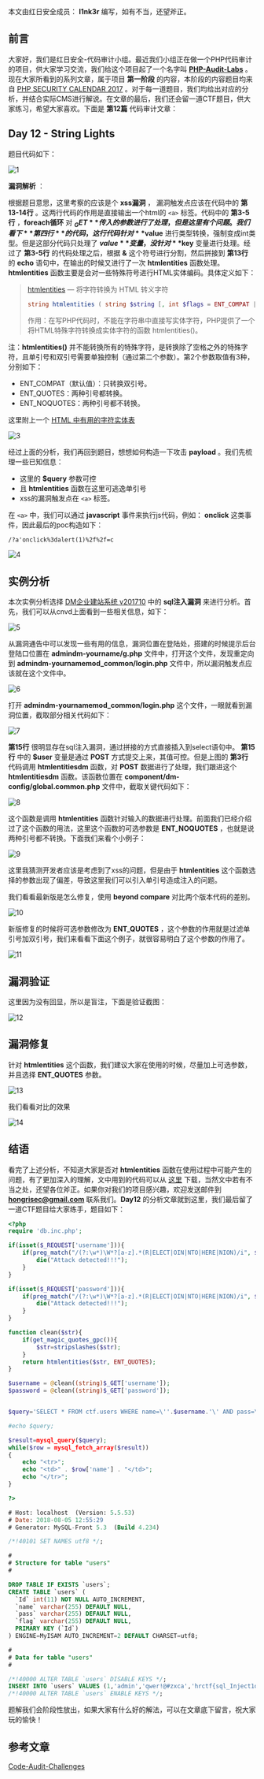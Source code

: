 本文由红日安全成员： **l1nk3r** 编写，如有不当，还望斧正。

## 前言

大家好，我们是红日安全-代码审计小组。最近我们小组正在做一个PHP代码审计的项目，供大家学习交流，我们给这个项目起了一个名字叫 [**PHP-Audit-Labs**](https://github.com/hongriSec/PHP-Audit-Labs) 。现在大家所看到的系列文章，属于项目 **第一阶段** 的内容，本阶段的内容题目均来自 [PHP SECURITY CALENDAR 2017](https://www.ripstech.com/php-security-calendar-2017/) 。对于每一道题目，我们均给出对应的分析，并结合实际CMS进行解说。在文章的最后，我们还会留一道CTF题目，供大家练习，希望大家喜欢。下面是 **第12篇** 代码审计文章：

## Day 12 - String Lights

题目代码如下：

![1](1.png)

**漏洞解析** ：

根据题目意思，这里考察的应该是个 **xss漏洞** ， 漏洞触发点应该在代码中的 **第13-14行** 。这两行代码的作用是直接输出一个html的 `<a>` 标签。代码中的 **第3-5行** ，**foreach循环** 对 **$_GET** 传入的参数进行了处理，但是这里有个问题。我们看下 **第四行** 的代码，这行代码针对 **$value** 进行类型转换，强制变成int类型。但是这部分代码只处理了 **$value** 变量，没针对 **$key** 变量进行处理。经过了 **第3-5行** 的代码处理之后，根据 **&** 这个符号进行分割，然后拼接到 **第13行** 的 **echo** 语句中，在输出的时候又进行了一次 **htmlentities** 函数处理。 **htmlentities** 函数主要是会对一些特殊符号进行HTML实体编码。具体定义如下：

> [htmlentities](http://php.net/manual/zh/function.htmlentities.php) — 将字符转换为 HTML 转义字符
>
> ```php
> string htmlentities ( string $string [, int $flags = ENT_COMPAT | ENT_HTML401 [, string $encoding = ini_get("default_charset") [, bool $double_encode = true ]]] )
> ```
>
> 作用：在写PHP代码时，不能在字符串中直接写实体字符，PHP提供了一个将HTML特殊字符转换成实体字符的函数 htmlentities()。

注：**htmlentities()** 并不能转换所有的特殊字符，是转换除了空格之外的特殊字符，且单引号和双引号需要单独控制（通过第二个参数）。第2个参数取值有3种，分别如下：

- ENT_COMPAT（默认值）：只转换双引号。
- ENT_QUOTES：两种引号都转换。
- ENT_NOQUOTES：两种引号都不转换。

这里附上一个 [HTML 中有用的字符实体表](http://www.w3school.com.cn/html/html_entities.asp) 

![3](3.png)

经过上面的分析，我们再回到题目，想想如何构造一下攻击 **payload** 。我们先梳理一些已知信息：

- 这里的 **$query** 参数可控
- 且 **htmlentities** 函数在这里可逃逸单引号
- xss的漏洞触发点在 `<a>` 标签。

在 `<a>` 中，我们可以通过 **javascript** 事件来执行js代码，例如： **onclick** 这类事件，因此最后的poc构造如下：

```
/?a'onclick%3dalert(1)%2f%2f=c
```

![4](4.png)

## 实例分析

本次实例分析选择 [DM企业建站系统 v201710](http://sqdownb.onlinedown.net/down/1510917608_44072_ym.rar) 中的 **sql注入漏洞** 来进行分析。首先，我们可以从cnvd上面看到一些相关信息，如下：

![5](5.png)

从漏洞通告中可以发现一些有用的信息，漏洞位置在登陆处，搭建的时候提示后台登陆口位置在 **admindm-yourname/g.php** 文件中，打开这个文件，发现重定向到 **admindm-yournamemod_common/login.php** 文件中，所以漏洞触发点应该就在这个文件中。

![6](6.png)

打开 **admindm-yournamemod_common/login.php** 这个文件，一眼就看到漏洞位置，截取部分相关代码如下：

![7](7.png)

 **第15行** 很明显存在sql注入漏洞，通过拼接的方式直接插入到select语句中。 **第15行** 中的 **$user** 变量是通过 **POST** 方式提交上来，其值可控。但是上图的 **第3行** 代码调用 **htmlentitiesdm** 函数，对 **POST** 数据进行了处理，我们跟进这个 **htmlentitiesdm** 函数。该函数位置在 **component/dm-config/global.common.php** 文件中，截取关键代码如下：

![8](8.png)

这个函数是调用 **htmlentities** 函数针对输入的数据进行处理。前面我们已经介绍过了这个函数的用法，这里这个函数的可选参数是 **ENT_NOQUOTES** ，也就是说两种引号都不转换。下面我们来看个小例子：

![9](9.png)

这里我猜测开发者应该是考虑到了xss的问题，但是由于 **htmlentities** 这个函数选择的参数出现了偏差，导致这里我们可以引入单引号造成注入的问题。

我们看看最新版是怎么修复，使用 **beyond compare** 对比两个版本代码的差别。

![10](10.png)

新版修复的时候将可选参数修改为 **ENT_QUOTES** ，这个参数的作用就是过滤单引号加双引号，我们来看看下面这个例子，就很容易明白了这个参数的作用了。

![11](11.png)

## 漏洞验证

这里因为没有回显，所以是盲注，下面是验证截图：

![12](12.png)

## 漏洞修复

针对 **htmlentities** 这个函数，我们建议大家在使用的时候，尽量加上可选参数，并且选择 **ENT_QUOTES** 参数。

![13](13.png)

我们看看对比的效果

![14](14.png)

## 结语

看完了上述分析，不知道大家是否对 **htmlentities** 函数在使用过程中可能产生的问题，有了更加深入的理解，文中用到的代码可以从 [这里](http://sqdownb.onlinedown.net/down/1510917608_44072_ym.rar) 下载，当然文中若有不当之处，还望各位斧正。如果你对我们的项目感兴趣，欢迎发送邮件到 **hongrisec@gmail.com** 联系我们。**Day12** 的分析文章就到这里，我们最后留了一道CTF题目给大家练手，题目如下：

```php
<?php
require 'db.inc.php';

if(isset($_REQUEST['username'])){
    if(preg_match("/(?:\w*)\W*?[a-z].*(R|ELECT|OIN|NTO|HERE|NION)/i", $_REQUEST['username'])){
        die("Attack detected!!!");
    }
}

if(isset($_REQUEST['password'])){
    if(preg_match("/(?:\w*)\W*?[a-z].*(R|ELECT|OIN|NTO|HERE|NION)/i", $_REQUEST['password'])){
        die("Attack detected!!!");
    }
}

function clean($str){
    if(get_magic_quotes_gpc()){
        $str=stripslashes($str);
    }
    return htmlentities($str, ENT_QUOTES);
}

$username = @clean((string)$_GET['username']);
$password = @clean((string)$_GET['password']);


$query='SELECT * FROM ctf.users WHERE name=\''.$username.'\' AND pass=\''.$password.'\';';

#echo $query;

$result=mysql_query($query);
while($row = mysql_fetch_array($result))
{
    echo "<tr>";
    echo "<td>" . $row['name'] . "</td>";
    echo "</tr>";
}

?>
```

```sql
# Host: localhost  (Version: 5.5.53)
# Date: 2018-08-05 12:55:29
# Generator: MySQL-Front 5.3  (Build 4.234)

/*!40101 SET NAMES utf8 */;

#
# Structure for table "users"
#

DROP TABLE IF EXISTS `users`;
CREATE TABLE `users` (
  `Id` int(11) NOT NULL AUTO_INCREMENT,
  `name` varchar(255) DEFAULT NULL,
  `pass` varchar(255) DEFAULT NULL,
  `flag` varchar(255) DEFAULT NULL,
  PRIMARY KEY (`Id`)
) ENGINE=MyISAM AUTO_INCREMENT=2 DEFAULT CHARSET=utf8;

#
# Data for table "users"
#

/*!40000 ALTER TABLE `users` DISABLE KEYS */;
INSERT INTO `users` VALUES (1,'admin','qwer!@#zxca','hrctf{sql_Inject1on_Is_1nterEst1ng}');
/*!40000 ALTER TABLE `users` ENABLE KEYS */;
```

题解我们会阶段性放出，如果大家有什么好的解法，可以在文章底下留言，祝大家玩的愉快！

## 参考文章

[Code-Audit-Challenges](https://github.com/CHYbeta/Code-Audit-Challenges/blob/master/php/challenge-50.md)

